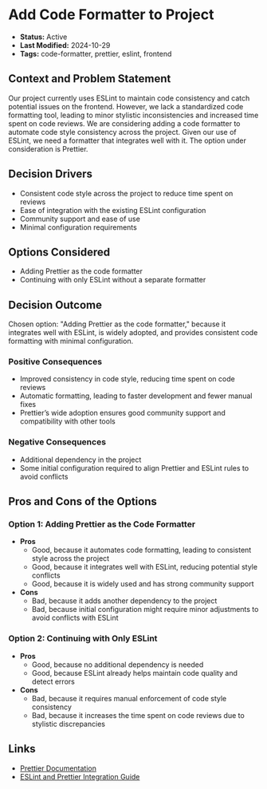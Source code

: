 # Add Code Formatter to Project

-   **Status:** Active
-   **Last Modified:** 2024-10-29
-   **Tags:** code-formatter, prettier, eslint, frontend

## Context and Problem Statement

Our project currently uses ESLint to maintain code consistency and catch potential issues on the frontend. However, we lack a standardized code formatting tool, leading to minor stylistic inconsistencies and increased time spent on code reviews. We are considering adding a code formatter to automate code style consistency across the project. Given our use of ESLint, we need a formatter that integrates well with it. The option under consideration is Prettier.

## Decision Drivers

-   Consistent code style across the project to reduce time spent on reviews
-   Ease of integration with the existing ESLint configuration
-   Community support and ease of use
-   Minimal configuration requirements

## Options Considered

-   Adding Prettier as the code formatter
-   Continuing with only ESLint without a separate formatter

## Decision Outcome

Chosen option: "Adding Prettier as the code formatter," because it integrates well with ESLint, is widely adopted, and provides consistent code formatting with minimal configuration.

### Positive Consequences

-   Improved consistency in code style, reducing time spent on code reviews
-   Automatic formatting, leading to faster development and fewer manual fixes
-   Prettier’s wide adoption ensures good community support and compatibility with other tools

### Negative Consequences

-   Additional dependency in the project
-   Some initial configuration required to align Prettier and ESLint rules to avoid conflicts

## Pros and Cons of the Options

### Option 1: Adding Prettier as the Code Formatter

-   **Pros**
    -   Good, because it automates code formatting, leading to consistent style across the project
    -   Good, because it integrates well with ESLint, reducing potential style conflicts
    -   Good, because it is widely used and has strong community support
-   **Cons**
    -   Bad, because it adds another dependency to the project
    -   Bad, because initial configuration might require minor adjustments to avoid conflicts with ESLint

### Option 2: Continuing with Only ESLint

-   **Pros**
    -   Good, because no additional dependency is needed
    -   Good, because ESLint already helps maintain code quality and detect errors
-   **Cons**
    -   Bad, because it requires manual enforcement of code style consistency
    -   Bad, because it increases the time spent on code reviews due to stylistic discrepancies

## Links

-   [Prettier Documentation](https://prettier.io/docs/en/index.html)
-   [ESLint and Prettier Integration Guide](https://prettier.io/docs/en/integrating-with-linters.html)
